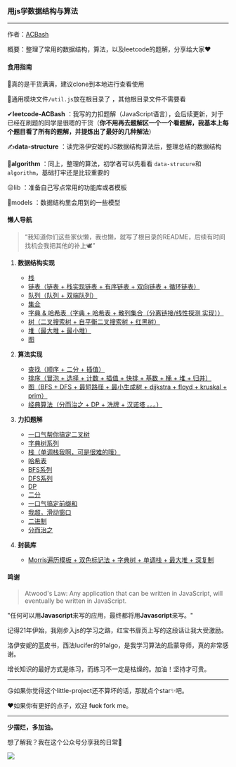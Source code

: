### 用js学数据结构与算法

---

作者：[ACBash](https://leetcode-cn.com/u/acbash)

概要：整理了常用的数据结构，算法，以及leetcode的题解，分享给大家❤

#### 食用指南

📌真的是干货满满，建议clone到本地进行查看使用

🚗通用模块文件`/util.js`放在根目录了 ，其他根目录文件不需要看

✔**leetcode-ACBash**  ：我写的力扣题解（JavaScript语言），会后续更新，对于已经在刷题的同学是很嗯的干货（**你不用再去题解区一个一个看题解，我基本上每个题目看了所有的题解，并提炼出了最好的几种解法**）

✍**data-structure**  ：读完洛伊安妮的JS数据结构算法后，整理总结的数据结构

🚀**algorithm**  ：同上，整理的算法，初学者可以先看看 `data-strucure`和 `algorithm`，基础打牢还是比较重要的

😒lib ：准备自己写点常用的功能库或者模板

🏀models ：数据结构里会用到的一些模型


#### 懒人导航

> “我知道你们这些家伙懒，我也懒，就写了根目录的README，后续有时间找机会我把其他的补上🕊”

1. **数据结构实现**

   * [栈](https://github.com/axing521/js-algo/tree/main/data-structure/stack)
   * [链表（链表 + 栈实现链表 + 有序链表 + 双向链表 + 循环链表）](https://github.com/axing521/js-algo/tree/main/data-structure/linked-list)
   * [队列（队列 + 双端队列）](https://github.com/axing521/js-algo/tree/main/data-structure/queue)
   * [集合](https://github.com/axing521/js-algo/tree/main/data-structure/set)
   * [字典 &amp; 哈希表（字典 + 哈希表 + 散列集合（分离链接/线性探测 实现））](https://github.com/axing521/js-algo/tree/main/data-structure/dictionary-and-hashTable)
   * [树（二叉搜索树 + 自平衡二叉搜索树 + 红黑树）](https://github.com/axing521/js-algo/tree/main/data-structure/tree)
   * [堆（最大堆 + 最小堆）](https://github.com/axing521/js-algo/tree/main/data-structure/heap)
   * [图](https://github.com/axing521/js-algo/tree/main/data-structure/graph)
2. **算法实现**

   * [查找（顺序 + 二分 + 插值）](https://github.com/axing521/js-algo/tree/main/algorithm/search)
   * [排序（冒泡 + 选择 + 计数 + 插值 + 快排 + 基数 + 桶 + 堆 + 归并）](https://github.com/axing521/js-algo/tree/main/algorithm/sort)
   * [图（BFS + DFS + 最短路径 + 最小生成树 + dijkstra + floyd + kruskal + prim）](https://github.com/axing521/js-algo/tree/main/algorithm/graph)
   * [经典算法（分而治之 + DP + 洗牌 + 汉诺塔 。。。）](https://github.com/axing521/js-algo/tree/main/algorithm/classic)
3. **力扣题解**

   * [一口气帮你搞定二叉树](https://github.com/axing521/js-algo/tree/main/leetcode-ACBash/数据结构/二叉树)
   * [字典树系列](https://github.com/axing521/js-algo/tree/main/leetcode-ACBash/数据结构/字典树)
   * [栈（单调栈我啊，可是很难的哦）](https://github.com/axing521/js-algo/tree/main/leetcode-ACBash/数据结构/栈)
   * [哈希表](https://github.com/axing521/js-algo/tree/main/leetcode-ACBash/数据结构/哈希表)
   * [BFS系列](https://github.com/axing521/js-algo/tree/main/leetcode-ACBash/BFS)
   * [DFS系列](https://github.com/axing521/js-algo/tree/main/leetcode-ACBash/DFS)
   * [DP](https://github.com/axing521/js-algo/tree/main/leetcode-ACBash/DP)
   * [二分](https://github.com/axing521/js-algo/tree/main/leetcode-ACBash/二分法)
   * [一口气搞定前缀和](https://github.com/axing521/js-algo/tree/main/leetcode-ACBash/前缀和)
   * [我超，滑动窗口](https://github.com/axing521/js-algo/tree/main/leetcode-ACBash/滑动窗口)
   * [二进制](https://github.com/axing521/js-algo/tree/main/leetcode-ACBash/二进制)
   * [分而治之](https://github.com/axing521/js-algo/tree/main/leetcode-ACBash/分而治之)
4. **封装库**

   * [Morris遍历模板 + 双色标记法 + 字典树 + 单调栈 + 最大堆 + 深复制](https://github.com/axing521/js-algo/tree/main/lib)

#### 鸣谢

> Atwood's Law: Any application that can be written in JavaScript, will eventually be written in JavaScript.

"任何可以用**Javascript**来写的应用，最终都将用**Javascript**来写。"

记得21年伊始，我刚步入js的学习之路，红宝书扉页上写的这段话让我大受激励。

洛伊安妮的蓝皮书，西法lucifer的91algo，是我学习算法的启蒙导师，真的非常感谢。

增长知识的最好方式是练习，而练习不一定是枯燥的。加油！坚持才可贵。

---

😘如果你觉得这个little-project还不算坏的话，那就点个star✨吧。

❤如果你有更好的点子，欢迎 ~~fuck~~ fork me。

---

**少摆烂，多加油。**

想了解我？我在这个公众号分享我的日常🤤

![](https://mmbiz.qpic.cn/mmbiz_png/rxKvItX9KKwmOhyNAq9sbf7RZedWqQtK2SvcB3D4IGHTPUIqF98XRYWgXyPWl6NWzftV03FE1EZCEiayuKpc02Q/0?wx_fmt=png)
